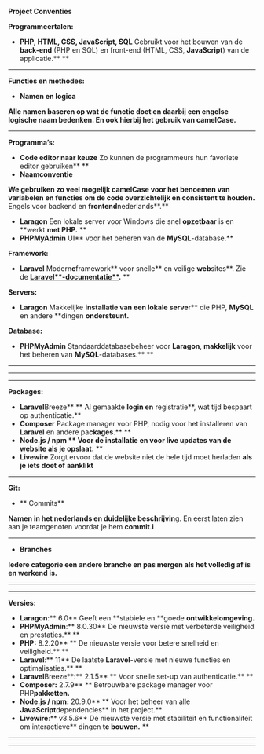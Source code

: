**Project Conventies**

**Programmeertalen:**

* **PHP, HTML, CSS, **JavaScript**, SQL**
  Gebruikt voor het bouwen van de **back-end** (PHP en SQL) en front-end (HTML, CSS, **JavaScript**) van de applicatie.** **

---

**Functies en methodes:**

* **Namen en logica**

**Alle namen baseren op wat de functie doet en daarbij een **engelse** logische naam bedenken. En ook hierbij het gebruik van camelCase.**

---

**Programma’s:**

* **Code editor naar keuze**
  Zo kunnen de programmeurs hun favoriete editor gebruiken** **
* **Naamconventie**

**We gebruiken zo veel mogelijk camelCase voor het benoemen van variabelen en functies om de code overzichtelijk en consistent te houden.** Engels voor backend en **frontend**nederlands**.**

* **Laragon**
  Een lokale server voor Windows die snel **opzetbaar** is en **werkt **met PHP.** **
* **PHPMyAdmin**
  UI** voor het beheren van de **MySQL**-database.**

**Framework:**

* **Laravel**
  Modern**e**framework** voor snelle** en veilige **web**sites**. Zie de **[Laravel**-documentatie**](https://laravel.com/docs/11.x/readme).** **

**Servers:**

* **Laragon**
  Makkelijke **installatie van een lokale serve**r** die PHP, **MySQL** en andere **dingen **ondersteunt.**

**Database:**

* **PHPMyAdmin**
  Standaarddatabasebeheer voor **Laragon**, **makkelijk** voor het beheren van **MySQL**-databases.** **

---

---

---

**Packages:**

* **Laravel**Breeze** **
  Al gemaakte **login en** registratie**, wat tijd bespaart op authenticatie.**
* **Composer**
  Package manager voor PHP, nodig voor het installeren van **Laravel** en andere pa**ckages**.** **
* **Node.js / **npm** **
  Voor de installatie en **voor live updates van de website als je opslaat**.** **
* **Livewire**
  Zorgt ervoor dat de website niet de hele tijd moet herladen **als je iets doet of aanklikt**

---

**Git:**

* ** Commits**

**Namen in het **nederlands** en duidelijke beschrijvin**g. En eerst laten zien aan je teamgenoten voordat je hem **commit**.**i**

---

* **Branches**

**Iedere categorie een andere branche en pas **mergen** als het volledig af is en werkend is.**

---

---

**Versies:**

* **Laragon**:** 6.0**
  Geeft een **stabiele en **goede **ontwikkelomgeving.**
* **PHPMyAdmin**:** 8.0.30**
  De nieuwste versie met verbeterde veiligheid en prestaties.** **
* **PHP:** 8.2.20** **
  De nieuwste versie voor betere snelheid en veiligheid.** **
* **Laravel**:** 11**
  De laatste **Laravel**-versie met nieuwe functies en optimalisaties.** **
* **Laravel**Breeze**:** 2.1.5** **
  Voor snelle set-up van authenticatie.** **
* **Composer:** 2.7.9** **
  Betrouwbare package manager voor PHP**pakketten.**
* **Node.js / **npm**:** 20.9.0** **
  Voor het beheer van alle **JavaScript**dependencies** in het project.**
* **Livewire**:** v3.5.6**
  De nieuwste versie met stabiliteit en functionaliteit om interactieve** dingen **te bouwen.** **

---

---
